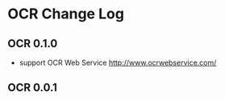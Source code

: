 # OCR Change Log

## OCR 0.1.0
  - support OCR Web Service http://www.ocrwebservice.com/

## OCR 0.0.1
